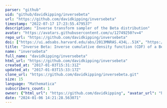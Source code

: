 ```yaml
---
parser: "github"
uid: "github/davidkipping/inversebeta"
url: "https://github.com/davidkipping/inversebeta"
timestamp: "2022-07-17 17:23:55.479537"
description: "Inverse transform sampler of the Beta distribution"
avatar: "https://avatars.githubusercontent.com/u/12749250?v=4"
repo_url: "https://github.com/davidkipping/inversebeta"
doi: ["https://ui.adsabs.harvard.edu/abs/2013MNRAS.434L..51K", "https://ui.adsabs.harvard.edu/abs/2014ascl.soft03010K/abstract"]
title: "Inverse Beta: Inverse cumulative density function (CDF) of a Beta distribution"
name: "inversebeta"
full_name: "davidkipping/inversebeta"
html_url: "https://github.com/davidkipping/inversebeta"
created_at: "2017-01-03T15:31:31Z"
updated_at: "2017-01-03T15:33:17Z"
clone_url: "https://github.com/davidkipping/inversebeta.git"
size: 15
language: "Mathematica"
subscribers_count: 1
owner: {"html_url": "https://github.com/davidkipping", "avatar_url": "https://avatars.githubusercontent.com/u/12749250?v=4", "login": "davidkipping", "type": "User"}
date: "2024-01-06 14:21:28.563071"
---
```

